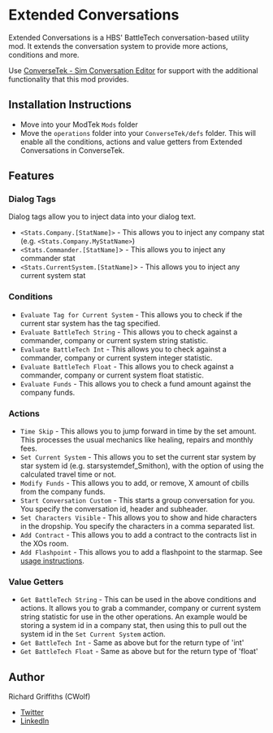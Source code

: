 # Extended Conversations

Extended Conversations is a HBS' BattleTech conversation-based utility mod. It extends the conversation system to provide more actions, conditions and more.

Use [ConverseTek - Sim Conversation Editor](https://github.com/CWolfs/ConverseTek) for support with the additional functionality that this mod provides.

## Installation Instructions

- Move into your ModTek `Mods` folder
- Move the `operations` folder into your `ConverseTek/defs` folder. This will enable all the conditions, actions and value getters from Extended Conversations in ConverseTek.

## Features

### Dialog Tags

Dialog tags allow you to inject data into your dialog text.

- `<Stats.Company.[StatName]>` - This allows you to inject any company stat (e.g. `<Stats.Company.MyStatName>`)
- `<Stats.Commander.[StatName]`> - This allows you to inject any commander stat
- `<Stats.CurrentSystem.[StatName]`> - This allows you to inject any current system stat

### Conditions

- `Evaluate Tag for Current System` - This allows you to check if the current star system has the tag specified.
- `Evaluate BattleTech String` - This allows you to check against a commander, company or current system string statistic.
- `Evaluate BattleTech Int` - This allows you to check against a commander, company or current system integer statistic.
- `Evaluate BattleTech Float` - This allows you to check against a commander, company or current system float statistic.
- `Evaluate Funds` - This allows you to check a fund amount against the company funds.

### Actions

- `Time Skip` - This allows you to jump forward in time by the set amount. This processes the usual mechanics like healing, repairs and monthly fees.
- `Set Current System` - This allows you to set the current star system by star system id (e.g. starsystemdef_Smithon), with the option of using the calculated travel time or not.
- `Modify Funds` - This allows you to add, or remove, X amount of cbills from the company funds.
- `Start Conversation Custom` - This starts a group conversation for you. You specify the conversation id, header and subheader.
- `Set Characters Visible` - This allows you to show and hide characters in the dropship. You specify the characters in a comma separated list.
- `Add Contract` - This allows you to add a contract to the contracts list in the XOs room.
- `Add Flashpoint` - This allows you to add a flashpoint to the starmap. See [usage instructions](https://github.com/CWolfs/ExtendedConversations/issues/44#issuecomment-1335134292).

### Value Getters

- `Get BattleTech String` - This can be used in the above conditions and actions. It allows you to grab a commander, company or current system string statistic for use in the other operations. An example would be storing a system id in a company stat, then using this to pull out the system id in the `Set Current System` action.
- `Get BattleTech Int` - Same as above but for the return type of 'int'
- `Get BattleTech Float` - Same as above but for the return type of 'float'

## Author

Richard Griffiths (CWolf)

- [Twitter](https://twitter.com/CWolf)
- [LinkedIn](https://www.linkedin.com/in/richard-griffiths-436b7a19/)
